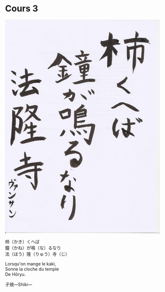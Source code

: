 Cours 3
==============

![Calligraphie 3](img/Vincent.cours3.jpg)

柿（かき）くへば     
鐘（かね）が鳴（な）るなり     
法（ほう）隆（りゅう）寺（じ）

Lorsqu'on mange le kaki,     
Sonne la cloche du temple     
De Hōryu.

子規—Shiki—

